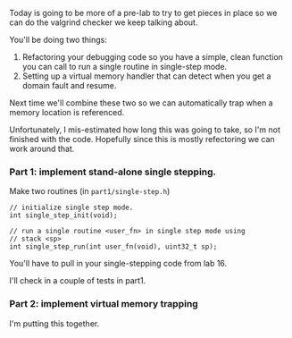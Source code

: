 Today is going to be more of a pre-lab to try to get pieces in place
so we can do the valgrind checker we keep talking about.

You'll be doing two things:
  1. Refactoring your debugging code so you have a simple, clean function
     you can call to run a single routine in single-step mode.
  2. Setting up a virtual memory handler that can detect when you get 
     a domain fault and resume.


Next time we'll combine these two so we can automatically trap when a 
memory location is referenced.

Unfortunately, I mis-estimated how long this was going to take, so I'm 
not finished with the code.  Hopefully since this is mostly refectoring
we can work around that.  

### Part 1: implement stand-alone single stepping.

Make two routines (in `part1/single-step.h`)

    // initialize single step mode.
    int single_step_init(void);

    // run a single routine <user_fn> in single step mode using
    // stack <sp>
    int single_step_run(int user_fn(void), uint32_t sp);

You'll have to pull in your single-stepping code from lab 16.

I'll check in a couple of tests in part1.

### Part 2: implement virtual memory trapping

I'm putting this together.
